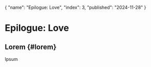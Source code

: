{
  "name": "Epilogue: Love",
  "index": 3,
  "published": "2024-11-28"
}
# Epilogue: Love

## Lorem {#lorem}
Ipsum
